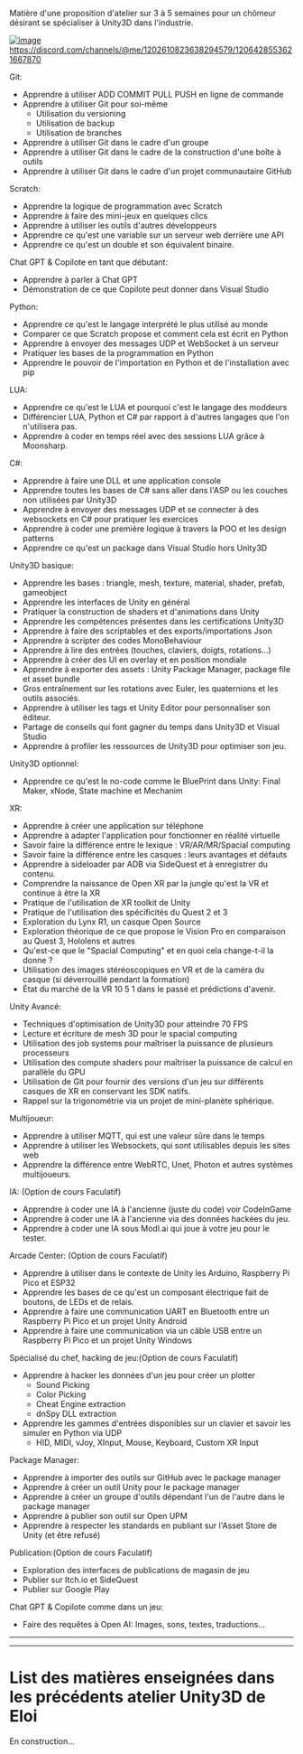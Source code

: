 Matière d'une proposition d'atelier sur 3 à 5 semaines pour un chômeur désirant se spécialiser à Unity3D dans l'industrie.

[![image](https://github.com/EloiStree/HelloRC/assets/20149493/4c5e109f-69e9-4a09-8621-83d6b4608dee)](https://discord.com/channels/@me/1202610823638294579/1206428553621667870)
https://discord.com/channels/@me/1202610823638294579/1206428553621667870


Git:
- Apprendre à utiliser ADD COMMIT PULL PUSH en ligne de commande
- Apprendre à utiliser Git pour soi-même
  - Utilisation du versioning
  - Utilisation de backup
  - Utilisation de branches
- Apprendre à utiliser Git dans le cadre d'un groupe
- Apprendre à utiliser Git dans le cadre de la construction d'une boîte à outils
- Apprendre à utiliser Git dans le cadre d'un projet communautaire GitHub

Scratch:
- Apprendre la logique de programmation avec Scratch
- Apprendre à faire des mini-jeux en quelques clics
- Apprendre à utiliser les outils d'autres développeurs
- Apprendre ce qu'est une variable sur un serveur web derrière une API
- Apprendre ce qu'est un double et son équivalent binaire.

Chat GPT & Copilote en tant que débutant:
- Apprendre à parler à Chat GPT
- Démonstration de ce que Copilote peut donner dans Visual Studio

Python:
- Apprendre ce qu'est le langage interprété le plus utilisé au monde
- Comparer ce que Scratch propose et comment cela est écrit en Python
- Apprendre à envoyer des messages UDP et WebSocket à un serveur
- Pratiquer les bases de la programmation en Python
- Apprendre le pouvoir de l'importation en Python et de l'installation avec pip

LUA:
- Apprendre ce qu'est le LUA et pourquoi c'est le langage des moddeurs
- Différencier LUA, Python et C# par rapport à d'autres langages que l'on n'utilisera pas.
- Apprendre à coder en temps réel avec des sessions LUA grâce à Moonsharp.

C#:
- Apprendre à faire une DLL et une application console
- Apprendre toutes les bases de C# sans aller dans l'ASP ou les couches non utilisées par Unity3D
- Apprendre à envoyer des messages UDP et se connecter à des websockets en C# pour pratiquer les exercices
- Apprendre à coder une première logique à travers la POO et les design patterns
- Apprendre ce qu'est un package dans Visual Studio hors Unity3D

Unity3D basique:
- Apprendre les bases : triangle, mesh, texture, material, shader, prefab, gameobject
- Apprendre les interfaces de Unity en général
- Pratiquer la construction de shaders et d'animations dans Unity
- Apprendre les compétences présentes dans les certifications Unity3D
- Apprendre à faire des scriptables et des exports/importations Json
- Apprendre à scripter des codes MonoBehaviour
- Apprendre à lire des entrées (touches, claviers, doigts, rotations...)
- Apprendre à créer des UI en overlay et en position mondiale
- Apprendre à exporter des assets : Unity Package Manager, package file et asset bundle
- Gros entraînement sur les rotations avec Euler, les quaternions et les outils associés.
- Apprendre à utiliser les tags et Unity Editor pour personnaliser son éditeur.
- Partage de conseils qui font gagner du temps dans Unity3D et Visual Studio
- Apprendre à profiler les ressources de Unity3D pour optimiser son jeu.

Unity3D optionnel:
- Apprendre ce qu'est le no-code comme le BluePrint dans Unity: Final Maker, xNode, State machine et Mechanim

XR:
- Apprendre à créer une application sur téléphone
- Apprendre à adapter l'application pour fonctionner en réalité virtuelle
- Savoir faire la différence entre le lexique : VR/AR/MR/Spacial computing
- Savoir faire la différence entre les casques : leurs avantages et défauts
- Apprendre à sideloader par ADB via SideQuest et à enregistrer du contenu.
- Comprendre la naissance de Open XR par la jungle qu'est la VR et continue à être la XR
- Pratique de l'utilisation de XR toolkit de Unity
- Pratique de l'utilisation des spécificités du Quest 2 et 3
- Exploration du Lynx R1, un casque Open Source
- Exploration théorique de ce que propose le Vision Pro en comparaison au Quest 3, Hololens et autres
- Qu'est-ce que le "Spacial Computing" et en quoi cela change-t-il la donne ?
- Utilisation des images stéréoscopiques en VR et de la caméra du casque (si déverrouillé pendant la formation)
- État du marché de la VR 10 5 1 dans le passé et prédictions d'avenir.

Unity Avancé:
- Techniques d'optimisation de Unity3D pour atteindre 70 FPS
- Lecture et écriture de mesh 3D pour le spacial computing
- Utilisation des job systems pour maîtriser la puissance de plusieurs processeurs
- Utilisation des compute shaders pour maîtriser la puissance de calcul en parallèle du GPU
- Utilisation de Git pour fournir des versions d'un jeu sur différents casques de XR en conservant les SDK natifs.
- Rappel sur la trigonométrie via un projet de mini-planète sphérique.

Multijoueur:
- Apprendre à utiliser MQTT, qui est une valeur sûre dans le temps
- Apprendre à utiliser les Websockets, qui sont utilisables depuis les sites web
- Apprendre la différence entre WebRTC, Unet, Photon et autres systèmes multijoueurs.

IA: (Option de cours Faculatif)
- Apprendre à coder une IA à l'ancienne (juste du code) voir CodeInGame
- Apprendre à coder une IA à l'ancienne via des données hackées du jeu.
- Apprendre à coder une IA sous Modl.ai qui joue à votre jeu pour le tester.

Arcade Center: (Option de cours Faculatif)
- Apprendre à utiliser dans le contexte de Unity les Arduino, Raspberry Pi Pico et ESP32
- Apprendre les bases de ce qu'est un composant électrique fait de boutons, de LEDs et de relais.
- Apprendre à faire une communication UART en Bluetooth entre un Raspberry Pi Pico et un projet Unity Android
- Apprendre à faire une communication via un câble USB entre un Raspberry Pi Pico et un projet Unity Windows

Spécialisé du chef, hacking de jeu:(Option de cours Faculatif)
- Apprendre à hacker les données d'un jeu pour créer un plotter
  - Sound Picking
  - Color Picking
  - Cheat Engine extraction
  - dnSpy DLL extraction
- Apprendre les gammes d'entrées disponibles sur un clavier et savoir les simuler en Python via UDP
  - HID, MIDI, vJoy, XInput, Mouse, Keyboard, Custom XR Input

Package Manager:
- Apprendre à importer des outils sur GitHub avec le package manager
- Apprendre à créer un outil Unity pour le package manager
- Apprendre à créer un groupe d'outils dépendant l'un de l'autre dans le package manager
- Apprendre à publier son outil sur Open UPM
- Apprendre à respecter les standards en publiant sur l'Asset Store de Unity (et être refusé)

Publication:(Option de cours Faculatif)
- Exploration des interfaces de publications de magasin de jeu
- Publier sur Itch.io et SideQuest
- Publier sur Google Play

Chat GPT & Copilote comme dans un jeu:
- Faire des requêtes à Open AI: Images, sons, textes, traductions...


-----------------------------------------------------------------------


-----------------------------------------------------------------------

# List des matières enseignées dans les précédents atelier Unity3D de Eloi

En construction...


